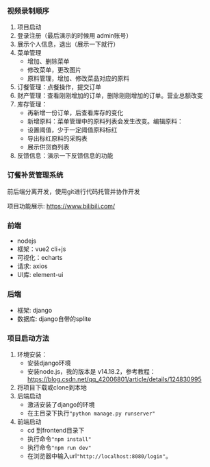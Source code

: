 ### 视频录制顺序
1. 项目启动
2. 登录注册（最后演示的时候用 admin账号）
3. 展示个人信息，退出（展示一下就行）
4. 菜单管理
   - 增加、删除菜单
   - 修改菜单，更改图片
   - 原料管理，增加、修改菜品对应的原料
5. 订餐管理：点餐操作，提交订单
6. 财产管理：查看刚刚增加的订单，删除刚刚增加的订单。营业总额改变
7. 库存管理：
    - 再新增一份订单，后查看库存的变化
    - 新增原料：菜单管理中的原料列表会发生改变。编辑原料：
    - 设置阈值，少于一定阈值原料标红
    - 导出标红原料的采购表
    - 展示供货商列表
8. 反馈信息：演示一下反馈信息的功能



### 订餐补货管理系统
前后端分离开发，使用git进行代码托管并协作开发

项目功能展示: https://www.bilibili.com/
### 前端
- nodejs
- 框架：vue2 cli+js
- 可视化：echarts
- 请求: axios
- UI库: element-ui
### 后端
- 框架: django
- 数据库: django自带的splite

### 项目启动方法
1. 环境安装：
   - 安装django环境
   - 安装node.js，我的版本是 v14.18.2，参考教程：https://blog.csdn.net/qq_42006801/article/details/124830995
2. 将项目下载或clone到本地
3. 后端启动
   - 激活安装了django的环境
   - 在主目录下执行`"python manage.py runserver"`
5. 前端启动
   - cd 到frontend目录下
   - 执行命令`"npm install"`
   - 执行命令`"npm run dev"`
   - 在浏览器中输入url`"http://localhost:8080/login"`。
